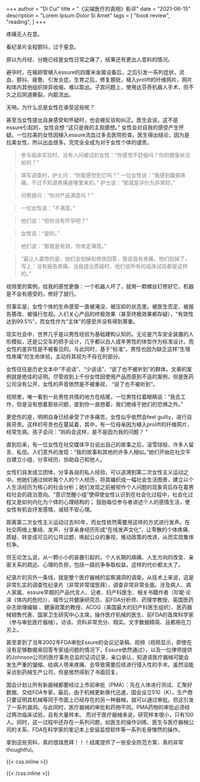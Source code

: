 +++
author = "Di Cui"
title = "《尖端医疗的真相》影评"
date = "2021-06-15"
description = "Lorem Ipsum Dolor Si Amet"
tags = [
    "book review",
    "reading",
]
+++

疼痛无人在意。

看纪录片全程颤抖，过于窒息。

原以为月经、分娩已经是女性日常之痛了，结果还有更出人意料的情况。

避孕时，在输卵管植入essure的四厘米金属设备后，之后引发一系列症状，流血、颤抖、疲惫、引发炎症。生育之后，修复膀胱，植入prolift的纤维网片，网片和体内其他组织排异收缩，难以取出。子宫问题上，使用达芬奇机器人手术，但不久之后阴道撕裂，内脏流出。

天呐，为什么总是女性在承受这些呢？

甚至当女性提出自身感受和怀疑时，也会被反驳和纠正。医生会说，这不是essure引起的，女性会想 “这只是我的主观臆想。” 女性会对自我的感受产生怀疑。一位拉美的女性因植入essure流血过多去医院检查。医生得出结论，因为是拉美女性，所以出血很多。完完全全成为对于女性个体的谴责。

><font color=grey>参与临床实验时，没有人问被试的女性：“你感觉不舒服吗？你的健康状况如何？”</font>

><font color=grey>填写调查时，护士问：“你能感觉到它吗？” 一位女性说：“我感到腹部疼痛。不过不知道疼痛是哪里来的。” 护士说：“那就是评价为非常好。”</font>

><font color=grey>问卷提问：“你对产品满意吗？” </font>

><font color=grey>一位女性说：“不满意。”</font>

><font color=grey>他们说：“但你没有怀孕吧？”</font>

><font color=grey>女性说：“是的。”</font>

><font color=grey>他们说：“那就是有效，你肯定满意。”</font>

><font color=grey>“最让人震惊的是，他们会划掉和修改回答，我说我有疼痛，他们划掉了，写上：没有报告疼痛。当我提出质疑时，他们说所有的临床试验都是这样的。”</font>


视频里的案例，给我的感觉更像：一个机器人坏了，就用一颗螺丝钉修好它，机器是不会有感受的，修好了就行。

但事实是，女性个体的生命感受一直被淹没、被压抑的状态里。被医生否定、被报告篡改、被强行忽视。人们关心产品的终极效果（甚至终极效果都存疑），“有效性达到99.5%”，而女性作为“主体”的感受并没有得到尊重。

现实社会中，世界几乎是以男性经验为基础建构认知的。无论是汽车安全装置的人形模拟，还是公交车的把手设计，几乎都以白人成年男性的体型作为标准设计。而女性的差异性是不被看见的。与此同时，基于“标准”，男性也因为缺乏这样“生理性疼痛”的生命体验，主动将其视为不存在的部分。


女性往往是历史文本中“不说话”、“少说话”、“说了也不被听到”的群体。文章的案例就是绝佳的证明。尽管收到上千份女性因使用产品而感到不适的案例，但是医药公司没有公开，女性的声音依然是不被重视， “说了也不被听到”。

视频里，唯一看到一处男性共情的地方在结尾，一位男性红着眼睛说：“我去工作，但是没有想着那些问题，直到你一直想着，我们绝缘于她们的恐惧之外。”



更悲伤的是，明明自身已经承受了许多痛苦，女性似乎依然会feel guilty，进行自我苛责。这样的苛责也在蔓延着，其中，有一位母亲因为植入prolift的纤维网片，经常生病。孩子会问：“妈妈会这样，是不是因为我的问题？  ” 

直到后来，有一位女性在社交媒体平台说出自己的故事之后，滚雪球般，许多人留言、私信。人们意外的发现：“我的故事和其他的许多人相似。”她们开始在社交平台建立小组，分享经历，协助自己和他人。


女性们自发成立团体，分享各自的私人经验，可以追溯到第二次女性主义运动之中。他她们通过倾听每个人的个人经历，将其编织成一幅社会生活图景，建立以个人生活经历为核心的社会分析；她们发现之前被视作个人问题的现象背后存在着男权社会的政治意向。“意识觉醒小组”使得使女性认识到在社会化过程中，社会化过程又是如何内化为个体的心理结构的； 鼓励每位参与者讲述个人的感情生活，使女性有机会抒发感情，减轻不安心理。

距离第二次女性主义运动过去80年，而女性依然需要用这样的方式进行发声。在社交网络上集结、发声、分享亲身经历形成“在线发声文化”，让零散的个体疼痛、质疑、转变成可见的公共议题，唤起公众的重视，推动政策的改进，从而实现集体抗争。

但无论怎么说，从一颗小小的装置引起的，个人长期的病痛、人生方向的改变、亲密关系的疏远、心理的负担，包括一路抗争争取权益，这样的代价都太大了。

纪录片的另外一条线，就是整个医疗器械的监察漏洞的调查。从技术上来说，这是非常扎实的调查性纪录片（非常非常瑞思拜），调查非常非常全面。涉及病人、病人家属、essure早期的产品代言人、记者、妇产科医生、相关书籍作者（珍妮·论泽《体内的危险》）、城市公共健康研究员、前FDA分析师、药理学教授、英国医药杂志助理编辑 、健康政策的教授、ACOG（美国最大的妇产科医生组织）、医药器械销售代表、国家卫生研究中心主席。操作医疗机械的医生、前FDA的首席科学家（参与审批医疗器械）。访谈、资料非常充分、翔实。文字数据精简、且都用在刀刃上。

甚至拿到了当年2002年FDA审批Essure的会议记录稿、视频（视频显示，即使在没有足够数据来回答专家组问题的情况下，Essure依然通过），以及一位律师提供的Johnson公司的医疗事务总监的证词记录，亲口承认，知道该医疗器械可能会发生严重的皱缩、给病人带来疼痛、会导致需要后续进行侵入性的手术。虽然没能采访到药械生产公司，但是居然得到了书面回复。

国会计划让所有新器械都要经过上市前审批（PMA）：先在人体进行测试、汇聚好数据、交给FDA专家，最后，由于机械更新换代迅速，国会设立510（K），生产商只要证明其机械等同于市面上已经存在的另一种器械，就可以通过审批。但这引发了一系列漏洞。与此同时，医疗器械的审批和药物不同。PMA药物的审批必须经过两次临床试验，且有大量样本。  而对于医疗器械来说，研究样本很小，只有100人。同时，这一过程中还存在一系列问题，如医生的操作训练、医生与医疗器械公司的关系、FDA在科学家的笔记本上安装监控软件等一系列毛骨悚然的操作。  

拿到这些资料，真的很瑞思拜！！！结尾提供了一些安全防范方案，真的非常thoughtful。


{{< css.inline >}}

<style>
.canon { background: white; width: 100%; height: auto; }
</style>

{{< /css.inline >}}
